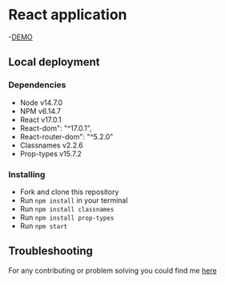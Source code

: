 # React application
-[DEMO](https://andriimanyak.github.io/react-localusers-tt/)

## Local deployment

### Dependencies
* Node v14.7.0
* NPM v6.14.7
* React v17.0.1
* React-dom": "^17.0.1",
* React-router-dom": "^5.2.0"
* Classnames v2.2.6
* Prop-types v15.7.2

### Installing
* Fork and clone this repository
* Run `npm install` in your terminal
* Run `npm install classnames`
* Run `npm install prop-types`
* Run `npm start`

## Troubleshooting
For any contributing or problem solving you could find me [here](https://t.me/AndriyManyak)
